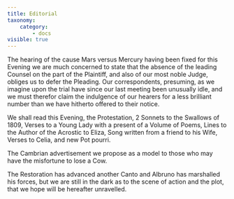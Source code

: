 ```yaml
---
title: Editorial
taxonomy:
    category:
        - docs
visible: true
---
```


The hearing of the cause Mars versus Mercury having been fixed for this Evening we are much concerned to state that the absence of the leading Counsel on the part of the Plaintiff, and also of our most noble Judge, obliges us to defer the Pleading. Our correspondents, presuming, as we imagine upon the trial have since our last meeting been unusually idle, and we must therefor claim the indulgence of our hearers for a less brilliant number than we have hitherto offered to their notice.

We shall read this Evening, the Protestation, 2 Sonnets to the Swallows of 1809, Verses to a Young Lady with a present of a Volume of Poems, Lines to the Author of the Acrostic to Eliza, Song written from a friend to his Wife, Verses to Celia, and new Pot pourri.

The Cambrian advertisement we propose as a model to those who may have the misfortune to lose a Cow.

The Restoration has advanced another Canto and Albruno has marshalled his forces, but we are still in the dark as to the scene of action and the plot, that we hope will be hereafter unravelled.